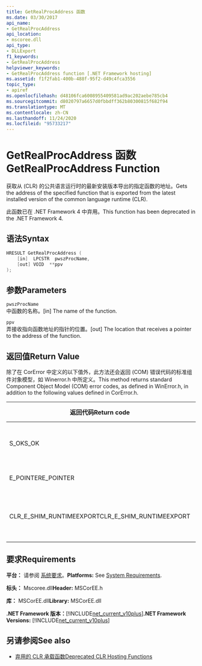 ```yaml
---
title: GetRealProcAddress 函数
ms.date: 03/30/2017
api_name:
- GetRealProcAddress
api_location:
- mscoree.dll
api_type:
- DLLExport
f1_keywords:
- GetRealProcAddress
helpviewer_keywords:
- GetRealProcAddress function [.NET Framework hosting]
ms.assetid: f1f2fab1-400b-488f-95f2-d49c4fca3556
topic_type:
- apiref
ms.openlocfilehash: d48106fca6008955409581ad9ac202aebe785cb4
ms.sourcegitcommit: d8020797a6657d0fbbdff362b80300815f682f94
ms.translationtype: MT
ms.contentlocale: zh-CN
ms.lasthandoff: 11/24/2020
ms.locfileid: "95733217"
---
```

# <a name="getrealprocaddress-function"></a><span data-ttu-id="1878a-102">GetRealProcAddress 函数</span><span class="sxs-lookup"><span data-stu-id="1878a-102">GetRealProcAddress Function</span></span>

<span data-ttu-id="1878a-103">获取从 (CLR) 的公共语言运行时的最新安装版本导出的指定函数的地址。</span><span class="sxs-lookup"><span data-stu-id="1878a-103">Gets the address of the specified function that is exported from the latest installed version of the common language runtime (CLR).</span></span>  
  
 <span data-ttu-id="1878a-104">此函数已在 .NET Framework 4 中弃用。</span><span class="sxs-lookup"><span data-stu-id="1878a-104">This function has been deprecated in the .NET Framework 4.</span></span>  
  
## <a name="syntax"></a><span data-ttu-id="1878a-105">语法</span><span class="sxs-lookup"><span data-stu-id="1878a-105">Syntax</span></span>  
  
```cpp  
HRESULT GetRealProcAddress (  
    [in]  LPCSTR  pwszProcName,
    [out] VOID  **ppv  
);  
```  
  
## <a name="parameters"></a><span data-ttu-id="1878a-106">参数</span><span class="sxs-lookup"><span data-stu-id="1878a-106">Parameters</span></span>  

 `pwszProcName`  
 <span data-ttu-id="1878a-107">中函数的名称。</span><span class="sxs-lookup"><span data-stu-id="1878a-107">[in] The name of the function.</span></span>  
  
 `ppv`  
 <span data-ttu-id="1878a-108">弄接收指向函数地址的指针的位置。</span><span class="sxs-lookup"><span data-stu-id="1878a-108">[out] The location that receives a pointer to the address of the function.</span></span>  
  
## <a name="return-value"></a><span data-ttu-id="1878a-109">返回值</span><span class="sxs-lookup"><span data-stu-id="1878a-109">Return Value</span></span>  

 <span data-ttu-id="1878a-110">除了在 CorError 中定义的以下值外，此方法还会返回 (COM) 错误代码的标准组件对象模型，如 Winerror.h 中所定义。</span><span class="sxs-lookup"><span data-stu-id="1878a-110">This method returns standard Component Object Model (COM) error codes, as defined in WinError.h, in addition to the following values defined in CorError.h.</span></span>  
  
|<span data-ttu-id="1878a-111">返回代码</span><span class="sxs-lookup"><span data-stu-id="1878a-111">Return code</span></span>|<span data-ttu-id="1878a-112">说明</span><span class="sxs-lookup"><span data-stu-id="1878a-112">Description</span></span>|  
|-----------------|-----------------|  
|<span data-ttu-id="1878a-113">S_OK</span><span class="sxs-lookup"><span data-stu-id="1878a-113">S_OK</span></span>|<span data-ttu-id="1878a-114">该方法已成功完成。</span><span class="sxs-lookup"><span data-stu-id="1878a-114">The method completed successfully.</span></span>|  
|<span data-ttu-id="1878a-115">E_POINTER</span><span class="sxs-lookup"><span data-stu-id="1878a-115">E_POINTER</span></span>|<span data-ttu-id="1878a-116">`ppv` 无效。</span><span class="sxs-lookup"><span data-stu-id="1878a-116">`ppv` is not valid.</span></span>|  
|<span data-ttu-id="1878a-117">CLR_E_SHIM_RUNTIMEEXPORT</span><span class="sxs-lookup"><span data-stu-id="1878a-117">CLR_E_SHIM_RUNTIMEEXPORT</span></span>|<span data-ttu-id="1878a-118">不从运行时导出函数。</span><span class="sxs-lookup"><span data-stu-id="1878a-118">The function is not exported from the runtime.</span></span>|  
  
## <a name="requirements"></a><span data-ttu-id="1878a-119">要求</span><span class="sxs-lookup"><span data-stu-id="1878a-119">Requirements</span></span>  

 <span data-ttu-id="1878a-120">**平台：** 请参阅 [系统要求](../../get-started/system-requirements.md)。</span><span class="sxs-lookup"><span data-stu-id="1878a-120">**Platforms:** See [System Requirements](../../get-started/system-requirements.md).</span></span>  
  
 <span data-ttu-id="1878a-121">**标头：** Mscoree.dll</span><span class="sxs-lookup"><span data-stu-id="1878a-121">**Header:** MSCorEE.h</span></span>  
  
 <span data-ttu-id="1878a-122">**库：** MSCorEE.dll</span><span class="sxs-lookup"><span data-stu-id="1878a-122">**Library:** MSCorEE.dll</span></span>  
  
 <span data-ttu-id="1878a-123">**.NET Framework 版本：**[!INCLUDE[net_current_v10plus](../../../../includes/net-current-v10plus-md.md)]</span><span class="sxs-lookup"><span data-stu-id="1878a-123">**.NET Framework Versions:** [!INCLUDE[net_current_v10plus](../../../../includes/net-current-v10plus-md.md)]</span></span>  
  
## <a name="see-also"></a><span data-ttu-id="1878a-124">另请参阅</span><span class="sxs-lookup"><span data-stu-id="1878a-124">See also</span></span>

- [<span data-ttu-id="1878a-125">弃用的 CLR 承载函数</span><span class="sxs-lookup"><span data-stu-id="1878a-125">Deprecated CLR Hosting Functions</span></span>](deprecated-clr-hosting-functions.md)
